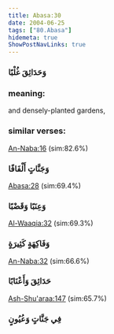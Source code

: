 ```yaml
---
title: Abasa:30
date: 2004-06-25
tags: ["80.Abasa"]
hidemeta: true 
ShowPostNavLinks: true 
---
```

### وَحَدَائِقَ غُلْبًا
### meaning: 
and densely-planted gardens,
### similar verses: 

[An-Naba:16](/78/16) (sim:82.6%)

### وَجَنَّاتٍ أَلْفَافًا

[Abasa:28](/80/28) (sim:69.4%)

### وَعِنَبًا وَقَضْبًا

[Al-Waaqia:32](/56/32) (sim:69.3%)

### وَفَاكِهَةٍ كَثِيرَةٍ

[An-Naba:32](/78/32) (sim:66.6%)

### حَدَائِقَ وَأَعْنَابًا

[Ash-Shu'araa:147](/26/147) (sim:65.7%)

### فِي جَنَّاتٍ وَعُيُونٍ
